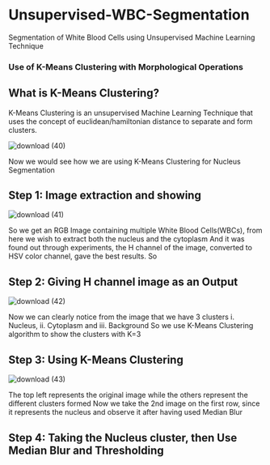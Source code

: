 # Unsupervised-WBC-Segmentation
Segmentation of White Blood Cells using Unsupervised Machine Learning Technique
### Use of K-Means Clustering with Morphological Operations 
## What is K-Means Clustering? 
K-Means Clustering is an unsupervised Machine Learning Technique that uses the concept of euclidean/hamiltonian distance to separate and 
form clusters. 




![download (40)](https://user-images.githubusercontent.com/44440114/144753953-22adddaa-4fed-4110-b01d-053284af4044.png)


Now we would see how we are using K-Means Clustering for Nucleus Segmentation
## Step 1: Image extraction and showing 

![download (41)](https://user-images.githubusercontent.com/44440114/144754057-d4943ed0-7b59-4abb-a9d6-6181b2106e0f.png)

So we get an RGB Image containing multiple White Blood Cells(WBCs), from here we wish to extract both the nucleus and the cytoplasm
And it was found out through experiments, the H channel of the image, converted to HSV color channel, gave the best results.
So 
## Step 2: Giving H channel image as an Output

![download (42)](https://user-images.githubusercontent.com/44440114/144754186-23d517f3-64f6-4634-bd58-7d8ec965ef72.png)

Now we can clearly notice from the image that we have 3 clusters i. Nucleus, ii. Cytoplasm and iii. Background
So we use K-Means Clustering algorithm to show the clusters with K=3

## Step 3: Using K-Means Clustering 

![download (43)](https://user-images.githubusercontent.com/44440114/144754236-8e138a94-147f-4a40-8e9c-f453514dd411.png)

The top left represents the original image while the others represent the different clusters formed
Now we take the 2nd image on the first row, since it represents the nucleus and observe it after having used Median Blur

## Step 4: Taking the Nucleus cluster, then Use Median Blur and Thresholding



